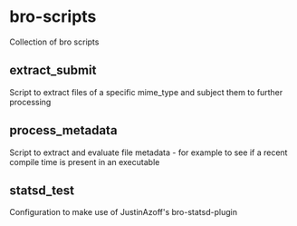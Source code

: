 # bro-scripts
Collection of bro scripts 

## extract_submit
Script to extract files of a specific mime_type and subject them to further processing

## process_metadata
Script to extract and evaluate file metadata - for example to see if a recent compile time is present in an executable

## statsd_test
Configuration to make use of JustinAzoff's bro-statsd-plugin


